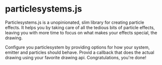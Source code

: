 # particlesystems.js
Particlesystems.js is a unopinionated, slim library for creating particle effects. It helps you by taking care of all the tedious bits of particle effects, leaving you with more time to focus on what makes your effects special, the drawing.

Configure you particlesystem by providing options for how your system, emitter and particles should behave. Provid a callback that does the actual drawing using your favorite drawing api. Congratulations, you're done!